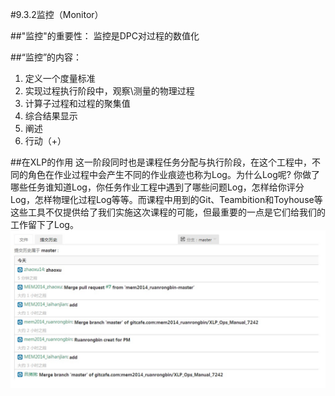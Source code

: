 #9.3.2监控（Monitor）

##"监控"的重要性：
监控是DPC对过程的数值化


##“监控”的内容：
1. 定义一个度量标准
2. 实现过程执行阶段中，观察\测量的物理过程
3. 计算子过程和过程的聚集值
4. 综合结果显示
5. 阐述
6. 行动（+）

##在XLP的作用
这一阶段同时也是课程任务分配与执行阶段，在这个工程中，不同的角色在作业过程中会产生不同的作业痕迹也称为Log。为什么Log呢? 你做了哪些任务谁知道Log，你任务作业工程中遇到了哪些问题Log，怎样给你评分Log，怎样物理化过程Log等等。而课程中用到的Git、Teambition和Toyhouse等这些工具不仅提供给了我们实施这次课程的可能，但最重要的一点是它们给我们的工作留下了Log。
![0](../assets/case/case-pic/17gourp/zhanghongsheng1.jpg)





